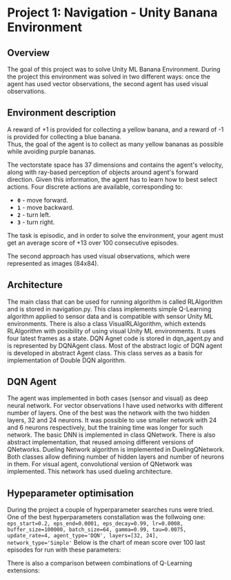 # Project 1: Navigation - Unity Banana Environment

## Overview

The goal of this project was to solve Unity ML Banana Environment. 
During the project this environment was solved in two different ways: once the agent has used  vector observations, the second agent has used visual observations.

## Environment description
A reward of +1 is provided for collecting a yellow banana, and a reward of -1 is provided for collecting a blue banana.  
Thus, the goal of the agent is to collect as many yellow bananas as possible while avoiding purple bananas.  

The vectorstate space has 37 dimensions and contains the agent's velocity, along with ray-based perception of objects around agent's forward direction.  Given this information, the agent has to learn how to best select actions.  Four discrete actions are available, corresponding to:
- **`0`** - move forward.
- **`1`** - move backward.
- **`2`** - turn left.
- **`3`** - turn right.

The task is episodic, and in order to solve the environment, your agent must get an average score of +13 over 100 consecutive episodes.

The second approach has used visual observations, which were represented as images (84x84).

## Architecture

The main class that can be used for running algorithm is called RLAlgorithm and is stored in navigation.py. 
This class implements simple Q-Learning algorithm applied to sensor data and is compatible with sensor Unity ML environments. 
There is also a class VisualRLAlgorithm, which extends RLAlgorithm with posibility of using visual Unity ML environments. 
It uses four latest frames as a state. 
DQN Agnet code is stored in dqn_agent.py and is represented by DQNAgent class. Most of the abstract logic of DQN agent is developed in abstract Agent class. 
This class serves as a basis for implementation of Double DQN algorithm. 

## DQN Agent

The agent was implemented in both cases (sensor and visual) as deep neural network. 
For vector observations I have used networks with different number of layers.
One of the best was the network with the two hidden layers, 32 and 24 neurons. 
It was possible to use smaller network with 24 and 6 neurons respectively, but the training time was longer for such network. 
The basic DNN is implemented in class QNetwork. There is also abstract implementation, that reused amoing different versions of QNetworks.
Dueling Network algorithm is implemented in DuelingQNetwork. Both classes allow defining number of hidden layers and number of neurons in them. 
For visual agent, convolutional version of QNetwork was implemented. This network has used dueling architecture. 

## Hypeparameter optimisation

During the project a couple of hyperparameter searches runs were tried. One of the best hyperparameters constallation was the follwoing one:
`eps_start=0.2, eps_end=0.0001, eps_decay=0.99, lr=0.0008, buffer_size=100000, batch_size=64, gamma=0.99,
  tau=0.0075, update_rate=4, agent_type='DQN', layers=[32, 24], network_type='Simple'`
Below is the chart of mean score over 100 last episodes for run with these parameters:


[image1]: https://raw.githubusercontent.com/mshtelma/Udacity-Deep-Reinforcement-Learning-ND-Projects/master/navigation/best_vector_banana.png "Best Vector Banana"

There is also a comparison between combinations of Q-Learning  extensions: 


[image2]: https://raw.githubusercontent.com/mshtelma/Udacity-Deep-Reinforcement-Learning-ND-Projects/master/navigation/algo_comparison_scores.png "Comparison"


